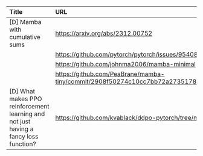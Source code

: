 | Title                                                                                | URL                                                                                    |   Score | Date                |
|:-------------------------------------------------------------------------------------|:---------------------------------------------------------------------------------------|--------:|:--------------------|
| [D] Mamba with cumulative sums                                                       | https://arxiv.org/abs/2312.00752                                                       |      64 | 2024-02-09 00:39:26 |
|                                                                                      | https://github.com/pytorch/pytorch/issues/95408                                        |         |                     |
|                                                                                      | https://github.com/johnma2006/mamba-minimal                                            |         |                     |
|                                                                                      | https://github.com/PeaBrane/mamba-tiny/commit/2908f50274c10cc7bb72a273517811dae0b38a33 |         |                     |
| [D] What makes PPO reinforcement learning and not just having a fancy loss function? | https://github.com/kvablack/ddpo-pytorch/tree/main                                     |      35 | 2024-02-08 16:49:25 |
